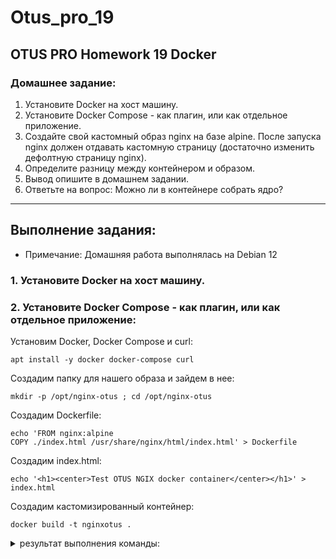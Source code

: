 # Otus_pro_19

## OTUS PRO Homework 19 Docker

### Домашнее задание:   
1. Установите Docker на хост машину.   
2. Установите Docker Compose - как плагин, или как отдельное приложение.   
3. Создайте свой кастомный образ nginx на базе alpine. После запуска nginx должен отдавать кастомную страницу (достаточно изменить дефолтную страницу nginx).   
4. Определите разницу между контейнером и образом.   
5. Вывод опишите в домашнем задании.   
6. Ответьте на вопрос: Можно ли в контейнере собрать ядро?   
---
## Выполнение задания:
* Примечание: Домашняя работа выполнялась на Debian 12
### 1. Установите Docker на хост машину.   
### 2. Установите Docker Compose - как плагин, или как отдельное приложение:   
Установим Docker,  Docker Compose и curl:
```
apt install -y docker docker-compose curl
```
Создадим папку для нашего образа и зайдем в нее:
```
mkdir -p /opt/nginx-otus ; cd /opt/nginx-otus
```
Создадим Dockerfile:
```
echo 'FROM nginx:alpine
COPY ./index.html /usr/share/nginx/html/index.html' > Dockerfile
```
Создадим index.html:
```
echo '<h1><center>Test OTUS NGIX docker container</center></h1>' > index.html
```
Создадим кастомизированный контейнер:
```
docker build -t nginxotus .
```
<details>
<summary> результат выполнения команды: </summary>

```
Sending build context to Docker daemon  3.072kB
Step 1/2 : FROM nginx:alpine
alpine: Pulling from library/nginx
66a3d608f3fa: Pull complete
58290db888fa: Pull complete
5d777e0071f6: Pull complete
dbcfe8732ee6: Pull complete
37d775ecfbb9: Pull complete
e0350d1fd4dd: Pull complete
1f4aa363b71a: Pull complete
e74fff0a393a: Pull complete
Digest: sha256:814a8e88df978ade80e584cc5b333144b9372a8e3c98872d07137dbf3b44d0e4
Status: Downloaded newer image for nginx:alpine
 ---> 93f9c72967db
Step 2/2 : COPY ./index.html /usr/share/nginx/html/index.html
 ---> c31e013e6238
Successfully built c31e013e6238
Successfully tagged nginxotus:latest
```
</details>
